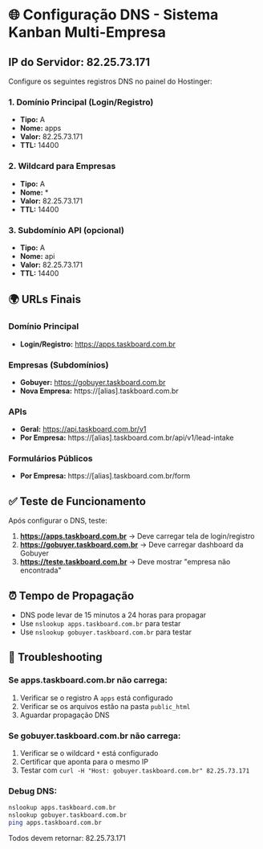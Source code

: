 # 🌐 Configuração DNS - Sistema Kanban Multi-Empresa

## IP do Servidor: 82.25.73.171

Configure os seguintes registros DNS no painel do Hostinger:

### 1. Domínio Principal (Login/Registro)
- **Tipo:** A
- **Nome:** apps
- **Valor:** 82.25.73.171
- **TTL:** 14400

### 2. Wildcard para Empresas
- **Tipo:** A
- **Nome:** *
- **Valor:** 82.25.73.171  
- **TTL:** 14400

### 3. Subdomínio API (opcional)
- **Tipo:** A
- **Nome:** api
- **Valor:** 82.25.73.171
- **TTL:** 14400

## 🌍 URLs Finais

### Domínio Principal
- **Login/Registro:** https://apps.taskboard.com.br

### Empresas (Subdomínios)
- **Gobuyer:** https://gobuyer.taskboard.com.br
- **Nova Empresa:** https://[alias].taskboard.com.br

### APIs
- **Geral:** https://api.taskboard.com.br/v1
- **Por Empresa:** https://[alias].taskboard.com.br/api/v1/lead-intake

### Formulários Públicos
- **Por Empresa:** https://[alias].taskboard.com.br/form

## ✅ Teste de Funcionamento

Após configurar o DNS, teste:

1. **https://apps.taskboard.com.br** → Deve carregar tela de login/registro
2. **https://gobuyer.taskboard.com.br** → Deve carregar dashboard da Gobuyer
3. **https://teste.taskboard.com.br** → Deve mostrar "empresa não encontrada"

## ⏰ Tempo de Propagação

- DNS pode levar de 15 minutos a 24 horas para propagar
- Use `nslookup apps.taskboard.com.br` para testar
- Use `nslookup gobuyer.taskboard.com.br` para testar

## 🔧 Troubleshooting

### Se apps.taskboard.com.br não carrega:
1. Verificar se o registro A `apps` está configurado
2. Verificar se os arquivos estão na pasta `public_html`
3. Aguardar propagação DNS

### Se gobuyer.taskboard.com.br não carrega:
1. Verificar se o wildcard `*` está configurado
2. Certificar que aponta para o mesmo IP
3. Testar com `curl -H "Host: gobuyer.taskboard.com.br" 82.25.73.171`

### Debug DNS:
```bash
nslookup apps.taskboard.com.br
nslookup gobuyer.taskboard.com.br
ping apps.taskboard.com.br
```

Todos devem retornar: 82.25.73.171